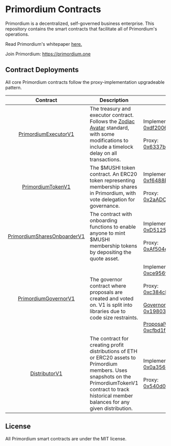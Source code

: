 # Primordium Contracts

Primordium is a decentralized, self-governed business enterprise. This repository contains the smart contracts that facilitate all of Primordium's operations.

Read Primordium's whitepaper [here.](https://primordium.one/primordium_whitepaper.pdf)

Join Primordium: https://primordium.one

## Contract Deployments

All core Primordium contracts follow the proxy-implementation upgradeable pattern.

| Contract      | Description                     | Ethereum Mainnet Address |
| :-----------: | ------------------------------- | ------- |
| [PrimordiumExecutorV1](./src/executor/PrimordiumExecutorV1.sol)  | The treasury and executor contract. Follows the [Zodiac Avatar](https://eips.ethereum.org/EIPS/eip-5005) standard, with some modifications to include a timelock delay on all transactions. | Implementation: [0xdf2006d78E9E27b855070D440000Ba52E1C89C5d](https://etherscan.io/address/0xdf2006d78E9E27b855070D440000Ba52E1C89C5d)<br><br>Proxy: [0x6337b8630a3C641BEB0b7c26Fa542e31d6215c64](https://etherscan.io/address/0x6337b8630a3C641BEB0b7c26Fa542e31d6215c64) |
| [PrimordiumTokenV1](./src/token/PrimordiumTokenV1.sol) | The $MUSHI token contract. An ERC20 token representing membership shares in Primordium, with vote delegation for governance. | Implementation: [0xf6488B64C135777b6a4117AAB37F28e8b9b32f91](https://etherscan.io/address/0xf6488B64C135777b6a4117AAB37F28e8b9b32f91)<br><br>Proxy: [0x2aADC4ab6F8679C86f453a0FCc8B6B10d872335D](https://etherscan.io/address/0x2aADC4ab6F8679C86f453a0FCc8B6B10d872335D) |
| [PrimordiumSharesOnboarderV1](./src/onboarder/PrimordiumSharesOnboarderV1.sol) | The contract with onboarding functions to enable anyone to mint $MUSHI membership tokens by depositing the quote asset. | Implementation: [0xD512598238dd1B7a9B8DaCf806bE03AE8e848454](https://etherscan.io/address/0xD512598238dd1B7a9B8DaCf806bE03AE8e848454)<br><br>Proxy: [0xAf504e6811F0785eb0da73E5B252885cDE301d3C](https://etherscan.io/address/0xAf504e6811F0785eb0da73E5B252885cDE301d3C) |
| [PrimordiumGovernorV1](./src/governor/PrimordiumGovernorV1.sol) | The governor contract where proposals are created and voted on. V1 is split into libraries due to code size restraints. | Implementation: [0xce956fE34807Ab0F604902993ab65486fEE24459](https://etherscan.io/address/0xce956fE34807Ab0F604902993ab65486fEE24459)<br><br>Proxy: [0xc384cb3bc23CB99826405b91c2E285e92E293Db8](https://etherscan.io/address/0xc384cb3bc23CB99826405b91c2E285e92E293Db8)<br><br>[GovernorBaseLogicV1](./src/governor/base/logic/GovernorBaseLogicV1.sol): [0x19803f54e919a668c1a5cea95863bc489484ffc9](https://etherscan.io/address/0x19803f54e919a668c1a5cea95863bc489484ffc9)<br><br>[ProposalVotingLogicV1](./src/governor/base/logic/ProposalVotingLogicV1.sol): [0xcfbd1f45ad411e763243b88136a265d2716d3cf5](https://etherscan.io/address/0xcfbd1f45ad411e763243b88136a265d2716d3cf5) |
| [DistributorV1](src/executor/extensions/DistributorV1.sol) | The contract for creating profit distributions of ETH or ERC20 assets to Primordium members. Uses snapshots on the PrimordiumTokenV1 contract to track historical member balances for any given distribution. | Implementation: [0x0a3566Ee166475Fe791c33c0376919107b09320F](https://etherscan.io/address/0x0a3566Ee166475Fe791c33c0376919107b09320F)<br><br>Proxy: [0x540d08e2061ba64bB32B53C3D591faD841105c20](https://etherscan.io/address/0x540d08e2061ba64bB32B53C3D591faD841105c20) |

## License

All Primordium smart contracts are under the MIT license.